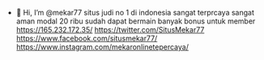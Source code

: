 - 👋 Hi, I’m @mekar77
situs judi no 1 di indonesia
sangat terprcaya
sangat aman
modal 20 ribu sudah dapat bermain
banyak bonus untuk member
https://165.232.172.35/ 
https://twitter.com/SitusMekar77
https://www.facebook.com/situsmekar77/
https://www.instagram.com/mekaronlinetepercaya/
